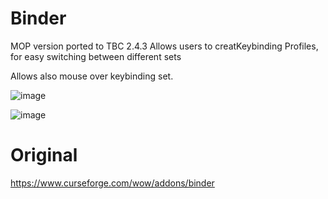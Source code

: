# Binder
MOP version ported to TBC 2.4.3
Allows users to creatKeybinding Profiles, for easy switching between different sets

Allows also mouse over keybinding set.

![image](https://user-images.githubusercontent.com/47739411/231990542-c11abded-7010-417a-9800-337056c5ffe7.png)

![image](https://user-images.githubusercontent.com/47739411/231990611-e08bf6b0-b2aa-4fd8-b432-d4e82caef2a5.png)

# Original
https://www.curseforge.com/wow/addons/binder
